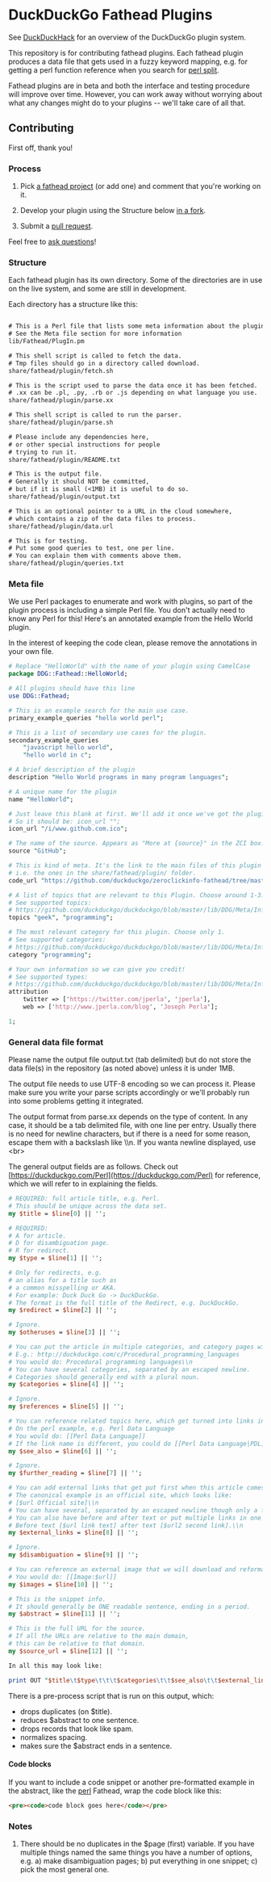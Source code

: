 DuckDuckGo Fathead Plugins
=================================

See [DuckDuckHack](http://duckduckhack.com/) for an overview of the DuckDuckGo plugin system.

This repository is for contributing fathead plugins. Each fathead plugin produces a data file that gets used in a fuzzy keyword mapping, e.g. for getting a perl function reference when you search for [perl split](https://duckduckgo.com/?q=perl+split).

Fathead plugins are in beta and both the interface and testing procedure will improve over time. However, you can work away without worrying about what any changes might do to your plugins -- we'll take care of all that.


Contributing
------------

First off, thank you!


### Process

1) Pick [a fathead project](https://duckduckhack.uservoice.com/forums/5168-instant-answer-plugin-ideas-for-duckduckgo/category/41839-fathead) (or add one) and comment that you're working on it.

2) Develop your plugin using the Structure below [in a fork](http://help.github.com/fork-a-repo/).

3) Submit a [pull request](http://help.github.com/send-pull-requests/).

Feel free to [ask questions](http://duckduckhack.com/#faq)!



### Structure

Each fathead plugin has its own directory. Some of the directories are in use on the live system, and some are still in development.

Each directory has a structure like this:

```txt

# This is a Perl file that lists some meta information about the plugin.
# See the Meta file section for more information
lib/Fathead/PlugIn.pm

# This shell script is called to fetch the data. 
# Tmp files should go in a directory called download.
share/fathead/plugin/fetch.sh

# This is the script used to parse the data once it has been fetched. 
# .xx can be .pl, .py, .rb or .js depending on what language you use.
share/fathead/plugin/parse.xx

# This shell script is called to run the parser. 
share/fathead/plugin/parse.sh

# Please include any dependencies here,
# or other special instructions for people
# trying to run it.
share/fathead/plugin/README.txt

# This is the output file.
# Generally it should NOT be committed,
# but if it is small (<1MB) it is useful to do so.
share/fathead/plugin/output.txt

# This is an optional pointer to a URL in the cloud somewhere,
# which contains a zip of the data files to process.
share/fathead/plugin/data.url

# This is for testing.
# Put some good queries to test, one per line.
# You can explain them with comments above them.
share/fathead/plugin/queries.txt
```


### Meta file

We use Perl packages to enumerate and work with plugins, so part of the plugin process is including a simple Perl file. You don't actually need to know any Perl for this! Here's an annotated example from the Hello World plugin.

In the interest of keeping the code clean, please remove the annotations in your own file.

```perl
# Replace "HelloWorld" with the name of your plugin using CamelCase
package DDG::Fathead::HelloWorld;

# All plugins should have this line
use DDG::Fathead;

# This is an example search for the main use case.
primary_example_queries "hello world perl";

# This is a list of secondary use cases for the plugin.
secondary_example_queries
    "javascript hello world",
    "hello world in c";

# A brief description of the plugin
description "Hello World programs in many program languages";

# A unique name for the plugin
name "HelloWorld";

# Just leave this blank at first. We'll add it once we've got the plugin working.
# So it should be: icon_url "";
icon_url "/i/www.github.com.ico";

# The name of the source. Appears as "More at {source}" in the ZCI box.
source "GitHub";

# This is kind of meta. It's the link to the main files of this plugin
# i.e. the ones in the share/fathead/plugin/ folder.
code_url "https://github.com/duckduckgo/zeroclickinfo-fathead/tree/master/hello_world";

# A list of topics that are relevant to this Plugin. Choose around 1-3.
# See supported topics:
# https://github.com/duckduckgo/duckduckgo/blob/master/lib/DDG/Meta/Information.pm
topics "geek", "programming";

# The most relevant category for this plugin. Choose only 1.
# See supported categories:
# https://github.com/duckduckgo/duckduckgo/blob/master/lib/DDG/Meta/Information.pm
category "programming";

# Your own information so we can give you credit!
# See supported types:
# https://github.com/duckduckgo/duckduckgo/blob/master/lib/DDG/Meta/Information.pm
attribution
    twitter => ['https://twitter.com/jperla', 'jperla'],
    web => ['http://www.jperla.com/blog', 'Joseph Perla'];

1;
```

### General data file format

Please name the output file output.txt (tab delimited) but do not store the data file(s) in the repository (as noted above) unless it is under 1MB.

The output file needs to use UTF-8 encoding so we can process it. Please make sure you write your parse scripts accordingly or we'll probably run into some problems getting it integrated.

The output format from parse.xx depends on the type of content. In any case, it should be a tab delimited file, with one line per entry. Usually there is no need for newline characters, but if there is a need for some reason, escape them with a backslash like \\\n. If you wanta newline displayed, use &lt;br&gt;

The general output fields are as follows. Check out [https://duckduckgo.com/Perl](https://duckduckgo.com/Perl) for reference, which we will refer to in explaining the fields.


```perl
# REQUIRED: full article title, e.g. Perl.
# This should be unique across the data set.
my $title = $line[0] || '';

# REQUIRED: 
# A for article.
# D for disambiguation page.
# R for redirect.
my $type = $line[1] || '';

# Only for redirects, e.g. 
# an alias for a title such as
# a common misspelling or AKA.
# For example: Duck Duck Go -> DuckDuckGo.
# The format is the full title of the Redirect, e.g. DuckDuckGo.
my $redirect = $line[2] || '';

# Ignore.
my $otheruses = $line[3] || '';

# You can put the article in multiple categories, and category pages will be created automatically.
# E.g.: http://duckduckgo.com/c/Procedural_programming_languages
# You would do: Procedural programming languages\\n
# You can have several categories, separated by an escaped newline.
# Categories should generally end with a plural noun.
my $categories = $line[4] || '';

# Ignore.
my $references = $line[5] || '';

# You can reference related topics here, which get turned into links in the Zero-click Info box.
# On the perl example, e.g. Perl Data Language
# You would do: [[Perl Data Language]]
# If the link name is different, you could do [[Perl Data Language|PDL]]
my $see_also = $line[6] || '';

# Ignore.
my $further_reading = $line[7] || '';

# You can add external links that get put first when this article comes out.
# The canonical example is an official site, which looks like:
# [$url Official site]\\n
# You can have several, separated by an escaped newline though only a few will be used.
# You can also have before and after text or put multiple links in one like this.
# Before text [$url link text] after text [$url2 second link].\\n
my $external_links = $line[8] || '';

# Ignore.
my $disambiguation = $line[9] || '';

# You can reference an external image that we will download and reformat for display.
# You would do: [[Image:$url]]
my $images = $line[10] || '';

# This is the snippet info.
# It should generally be ONE readable sentence, ending in a period.
my $abstract = $line[11] || '';

# This is the full URL for the source.
# If all the URLs are relative to the main domain, 
# this can be relative to that domain.
my $source_url = $line[12] || '';

In all this may look like:

print OUT "$title\t$type\t\t\t$categories\t\t$see_also\t\t$external_links\t\t$images\t$abstract\t$source_url\n";
```

There is a pre-process script that is run on this output, which:
* drops duplicates (on $title).
* reduces $abstract to one sentence.
* drops records that look like spam.
* normalizes spacing.
* makes sure the $abstract ends in a sentence.


#### Code blocks

If you want to include a code snippet or another pre-formatted example in the
abstract, like the [perl](https://duckduckgo.com/?q=perl+open) Fathead, wrap
the code block like this:

```html
<pre><code>code block goes here</code></pre>
```

### Notes

1) There should be no duplicates in the $page (first) variable. If you have multiple things named the same things you have a number of options, e.g. a) make disambiguation pages; b) put everything in one snippet; c) pick the most general one.
